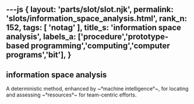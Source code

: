 ---js
{
  layout: 'parts/slot/slot.njk',
  permalink: 'slots/information_space_analysis.html',
  rank_n: 152,
  tags: [ 'notag' ],
  title_s: 'information space analysis',
  labels_a: ['procedure','prototype-based programming','computing','computer programs','bit'],
}
---
## information space analysis

A deterministic method, enhanced by ~°machine intelligence°~, for locating and assessing ~°resources°~ for team-centric efforts.

